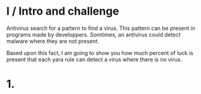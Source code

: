 # I / Intro and challenge

Antivirus search for a pattern to find a virus. This pattern can be present in programs made by developpers. Somtimes, an antivirus could detect malware where they are not present.

Based upon this fact, I am going to show you how much percent of luck is present that each yara rule can detect a virus where there is no virus.

# 1. 